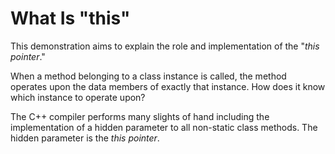 # What Is "this"

This demonstration aims to explain the role and implementation of the
"*this pointer*."

When a method belonging to a class instance is called, the method
operates upon the data members of exactly that instance. How does it
know which instance to operate upon?

The C++ compiler performs many slights of hand including the
implementation of a hidden parameter to all non-static class methods.
The hidden parameter is the *this pointer*.
